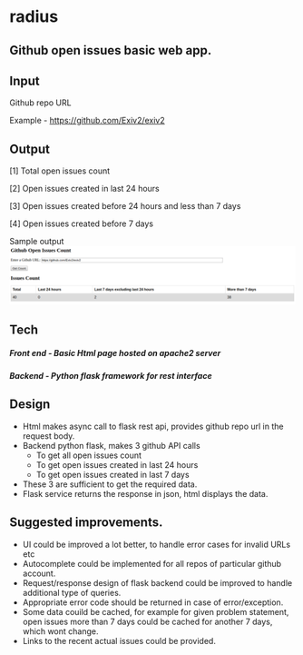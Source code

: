 # radius

## Github open issues basic web app.

## Input  
Github repo URL

Example - https://github.com/Exiv2/exiv2

## Output 
[1] Total open issues count

[2] Open issues created in last 24 hours

[3] Open issues created before 24 hours and less than 7 days

[4] Open issues created before 7 days

Sample output
![alt text](https://github.com/maheshmhegade/radius/blob/master/demo.png)

## Tech
##### Front end - Basic Html page hosted on apache2 server
##### Backend - Python flask framework for rest interface

## Design
- Html makes async call to flask rest api, provides github repo url in the request body.
- Backend python flask, makes 3 github API calls
	- To get all open issues count
	- To get open issues created in last 24 hours
	- To get open issues created in last 7 days
- These 3 are sufficient to get the required data.
- Flask service returns the response in json, html displays the data.


## Suggested improvements.
- UI could be improved a lot better, to handle error cases for invalid URLs etc
- Autocomplete could be implemented for all repos of particular github account.
- Request/response design of flask backend could be improved to handle additional type of queries.
- Appropriate error code should be returned in case of error/exception.
- Some data couild be cached, for example for given problem statement, open issues more than 7 days could be cached for another 7 days, which wont change.
- Links to the recent actual issues could be provided.
